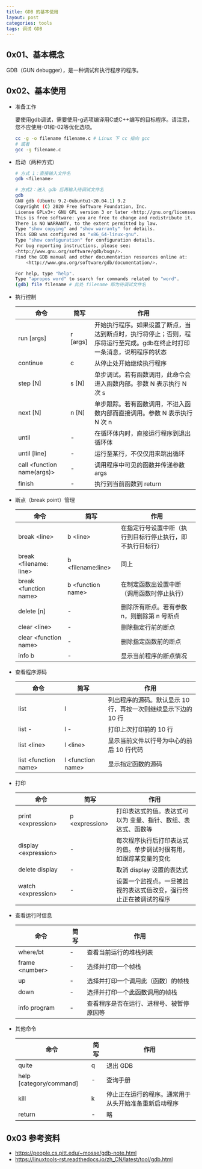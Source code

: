 ```yaml
---
title: GDB 的基本使用
layout: post
categories: tools
tags: 调试 GDB
---
```


## 0x01、基本概念

GDB（GUN debugger），是一种调试和执行程序的程序。

## 0x02、基本使用

- 准备工作

  要使用gdb调试，需要使用-g选项编译用C或C++编写的目标程序。请注意，您不应使用-01和-02等优化选项。

  ```bash
  cc -g -o filename filename.c # Linux 下 cc 指向 gcc
  # 或者
  gcc -g filename.c
  ```

  

- 启动（两种方式）

  ```bash
  # 方式 1：直接输入文件名
  gdb <filename>
  
  # 方式2：进入 gdb 后再输入待调试文件名
  gdb
  GNU gdb (Ubuntu 9.2-0ubuntu1~20.04.1) 9.2
  Copyright (C) 2020 Free Software Foundation, Inc.
  License GPLv3+: GNU GPL version 3 or later <http://gnu.org/licenses/gpl.html>
  This is free software: you are free to change and redistribute it.
  There is NO WARRANTY, to the extent permitted by law.
  Type "show copying" and "show warranty" for details.
  This GDB was configured as "x86_64-linux-gnu".
  Type "show configuration" for configuration details.
  For bug reporting instructions, please see:
  <http://www.gnu.org/software/gdb/bugs/>.
  Find the GDB manual and other documentation resources online at:
      <http://www.gnu.org/software/gdb/documentation/>.
  
  For help, type "help".
  Type "apropos word" to search for commands related to "word".
  (gdb) file filename # 此处 filename 即为待调试文件名
  ```

- 执行控制

  | 命令                        | 简写     | 作用                                                         |
  | --------------------------- | -------- | ------------------------------------------------------------ |
  | run [args]                  | r [args] | 开始执行程序。如果设置了断点，当达到断点时，执行将停止；否则，程序将运行至完成。gdb在终止时打印一条消息，说明程序的状态 |
  | continue                    | c        | 从停止处开始继续执行程序                                     |
  | step [N]                    | s [N]    | 单步调试。若有函数调用，此命令会进入函数内部。参数 N 表示执行 N 次 s |
  | next [N]                    | n [N]    | 单步跟踪。若有函数调用，不进入函数内部而直接调用。参数 N 表示执行 N 次 n |
  | until                       | -        | 在循环体内时，直接运行程序到退出循环体                       |
  | until [line]                | -        | 运行至某行，不仅仅用来跳出循环                               |
  | call \<function name(args)> | -        | 调用程序中可见的函数并传递参数 args                          |
  | finish                      | -        | 执行到当前函数到 return                                      |

- 断点（break point）管理

  | 命令       | 简写 | 作用                                        |
  | ---------- | ---- | ------------------------------------------- |
  | break \<line>            | b \<line>          | 在指定行号设置中断（执行到目标行停止执行，即不执行目标行）   |
  | break \<filename: line>  | b \<filename:line> | 同上                                                         |
  | break \<function name>   | b \<function name> | 在制定函数出设置中断（调用函数时停止执行）                   |
  | delete [n] | -    | 删除所有断点。若有参数 n，则删除第 n 号断点 |
  | clear \<line> | - | 删除指定行前的断点 |
  | clear \<function name> | - | 删除指定函数前的断点 |
  | info b | - | 显示当前程序的断点情况 |

- 查看程序源码

  | 命令                  | 简写               | 作用                                                         |
  | --------------------- | ------------------ | ------------------------------------------------------------ |
  | list                  | l                  | 列出程序的源码。默认显示 10 行，再按一次则继续显示下边的 10 行 |
  | list -                | l -                | 打印上次打印前的 10 行                                       |
  | list \<line>          | l \<line>          | 显示当前文件以行号为中心的前后 10 行代码                     |
  | list \<function name> | l \<function name> | 显示指定函数的源码                                           |

- 打印

  | 命令                  | 简写            | 作用                                                         |
  | --------------------- | --------------- | ------------------------------------------------------------ |
  | print \<expression>   | p \<expression> | 打印表达式的值。表达式可以为 变量、指针、数组、表达式、函数等 |
  | display \<expression> | -               | 每次程序执行后打印表达式的值。单步调试时很有用，如跟踪某变量的变化 |
  | delete display        | -               | 取消 display 设置的表达式                                    |
  | watch \<expression>   | -               | 设置一个监视点。一旦被监视的表达式值改变，强行终止正在被调试的程序 |

- 查看运行时信息

  | 命令            | 简写 | 作用                                     |
  | --------------- | ---- | ---------------------------------------- |
  | where/bt        | -    | 查看当前运行的堆栈列表                   |
  | frame \<number> | -    | 选择并打印一个帧栈                       |
  | up              | -    | 选择并打印一个调用此（函数）的帧栈       |
  | down            | -    | 选择并打印一个此函数调用的帧栈           |
  | info program    | -    | 查看程序是否在运行、进程号、被暂停原因等 |

- 其他命令

  | 命令                    | 简写 | 作用                                                 |
  | ----------------------- | ---- | ---------------------------------------------------- |
  | quite                   | q    | 退出 GDB                                             |
  | help [category/command] | -    | 查询手册                                             |
  | kill                    | k    | 停止正在运行的程序。通常用于从头开始准备重新启动程序 |
  | return                  | -    | 略                                                   |

## 0x03 参考资料

- https://people.cs.pitt.edu/~mosse/gdb-note.html
- https://linuxtools-rst.readthedocs.io/zh_CN/latest/tool/gdb.html